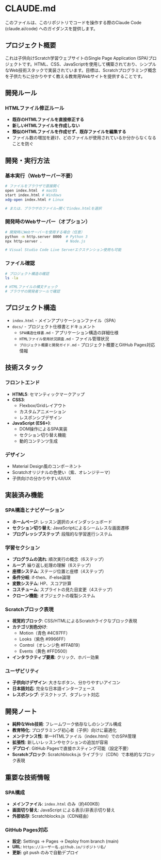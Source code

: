 # CLAUDE.md

このファイルは、このリポジトリでコードを操作する際のClaude Code (claude.ai/code) へのガイダンスを提供します。

## プロジェクト概要

これは子供向けScratch学習ウェブサイトのSingle Page Application (SPA)プロジェクトです。HTML、CSS、JavaScriptを使用して構築されており、シンプルなWeb技術スタックで実装されています。目標は、Scratchプログラミング概念を子供たちに分かりやすく教える教育用Webサイトを提供することです。

## 開発ルール

### HTMLファイル修正ルール
- **既存のHTMLファイルを直接修正する**
- **新しいHTMLファイルを作成しない**
- **類似のHTMLファイルを作成せず、既存ファイルを編集する**
- ファイル数の増加を避け、どのファイルが使用されているか分からなくなることを防ぐ

## 開発・実行方法

### 基本実行（Webサーバー不要）
```bash
# ファイルをブラウザで直接開く
open index.html  # macOS
start index.html # Windows
xdg-open index.html # Linux

# または、ブラウザのファイル→開くでindex.htmlを選択
```

### 開発時のWebサーバー（オプション）
```bash
# 開発時にWebサーバーを使用する場合（任意）
python -m http.server 8000  # Python 3
npx http-server .           # Node.js

# Visual Studio Code Live Serverエクステンション使用も可能
```

### ファイル確認
```bash
# プロジェクト構造の確認
ls -la

# HTMLファイルの構文チェック
# ブラウザの開発者ツールで確認
```

## プロジェクト構造

- `index.html` - メインアプリケーションファイル（SPA）
- `docs/` - プロジェクト仕様書とドキュメント
  - `SPA構造仕様書.md` - アプリケーション構造の詳細仕様
  - `HTMLファイル使用状況調査.md` - ファイル管理状況
  - `プロジェクト概要と開発ガイド.md` - プロジェクト概要とGitHub Pages対応情報

## 技術スタック

### フロントエンド
- **HTML5**: セマンティックマークアップ
- **CSS3**: 
  - Flexbox/Gridレイアウト
  - カスタムアニメーション
  - レスポンシブデザイン
- **JavaScript (ES6+)**:
  - DOM操作によるSPA実装
  - セクション切り替え機能
  - 動的コンテンツ生成

### デザイン
- Material Design風のコンポーネント
- Scratchオリジナルの色使い（紫、オレンジテーマ）
- 子供向けの分かりやすいUI/UX

## 実装済み機能

### SPA構造とナビゲーション
- **ホームページ**: レッスン選択のメインダッシュボード
- **セクション切り替え**: JavaScriptによるシームレスな画面遷移
- **プログレッシブステップ**: 段階的な学習進行システム

### 学習セクション
- **プログラムの流れ**: 順次実行の概念（6ステップ）
- **ループ**: 繰り返し処理の理解（6ステップ）
- **座標システム**: ステージ位置と座標（4ステップ）
- **条件分岐**: if-then、if-else論理
- **変数システム**: HP、スコア計算
- **コスチューム**: スプライトの見た目変更（4ステップ）
- **クローン機能**: オブジェクトの複製システム

### Scratchブロック表現
- **視覚的ブロック**: CSS/HTMLによるScratchライクなブロック表現
- **カテゴリ別色分け**:
  - Motion（青色 #4C97FF）
  - Looks（紫色 #9966FF）
  - Control（オレンジ色 #FFAB19）
  - Events（黄色 #FFD500）
- **インタラクティブ要素**: クリック、ホバー効果

### ユーザビリティ
- **子供向けデザイン**: 大きなボタン、分かりやすいアイコン
- **日本語対応**: 完全な日本語インターフェース
- **レスポンシブ**: デスクトップ、タブレット対応

## 開発ノート

- **純粋なWeb技術**: フレームワーク依存なしのシンプル構成
- **教育特化**: プログラミング初心者（子供）向けに最適化
- **メンテナンス性**: 単一HTMLファイル（index.html）でのSPA管理
- **拡張性**: 新しいレッスンやセクションの追加が容易
- **デプロイ**: GitHub Pagesで直接ホスティング可能（設定不要）
- **Scratchブロック**: Scratchblocks.js ライブラリ（CDN）で本格的なブロック表現

## 重要な技術情報

### SPA構成
- **メインファイル**: `index.html` のみ（約400KB）
- **画面切り替え**: JavaScript による表示/非表示切り替え
- **外部依存**: Scratchblocks.js（CDN経由）

### GitHub Pages対応
- **設定**: Settings → Pages → Deploy from branch (main)
- **URL**: `https://ユーザー名.github.io/リポジトリ名/`
- **更新**: git push のみで自動デプロイ
